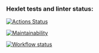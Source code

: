 ### Hexlet tests and linter status:
[![Actions Status](https://github.com/Barzabel/frontend-project-lvl1/workflows/hexlet-check/badge.svg)](https://github.com/Barzabel/frontend-project-lvl1/actions)


[![Maintainability](https://api.codeclimate.com/v1/badges/68c86601ab41a89cb029/maintainability)](https://codeclimate.com/github/Barzabel/frontend-project-lvl1/maintainability)


[![Workflow status](https://github.com/Barzabel/frontend-project-lvl1/actions/workflows/all_tests.yml/badge.svg)](https://github.com/Barzabel/frontend-project-lvl1/)